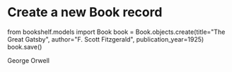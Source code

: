 # Create a new Book record

from bookshelf.models import Book
book = Book.objects.create(title="The Great Gatsby", author="F. Scott Fitzgerald", publication_year=1925)
book.save()

George Orwell


